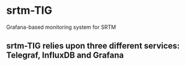 # srtm-TIG
Grafana-based monitoring system for SRTM
## srtm-TIG relies upon three different services: Telegraf, InfluxDB and Grafana
